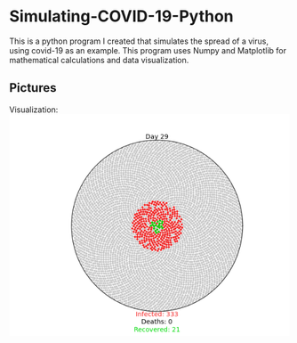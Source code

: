 # Simulating-COVID-19-Python 
 
This is a python program I created that simulates the spread of a virus, using covid-19 as an example. This program uses Numpy and Matplotlib for mathematical calculations and data visualization. 


## Pictures

Visualization:
<img src = "image/virus.png"> 
